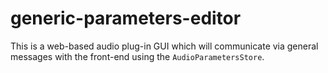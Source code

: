 # generic-parameters-editor
This is a web-based audio plug-in GUI which will communicate via general messages with the front-end using the
`AudioParametersStore`.